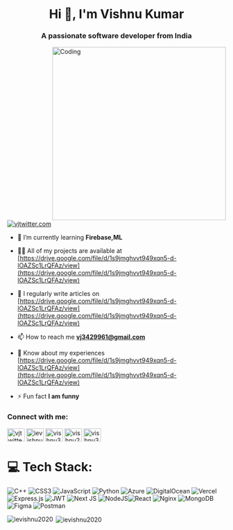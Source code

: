 <h1 align="center">Hi 👋, I'm Vishnu Kumar</h1>
<h3 align="center">A passionate software developer from India</h3>
<img align="right" alt="Coding" width="400" src="https://camo.githubusercontent.com/2366b34bb903c09617990fb5fff4622f3e941349e846ddb7e73df872a9d21233/68747470733a2f2f63646e2e6472696262626c652e636f6d2f75736572732f3733303730332f73637265656e73686f74732f363538313234332f6176656e746f2e676966">


<p align="left"> <a href="https://twitter.com/vjtwitter.com" target="blank"><img src="https://img.shields.io/twitter/follow/vjtwitter.com?logo=twitter&style=for-the-badge" alt="vjtwitter.com" /></a> </p>

- 🌱 I’m currently learning **Firebase,ML**

- 👨‍💻 All of my projects are available at [https://drive.google.com/file/d/1s9jmghvvt949xqn5-d-lOAZSc1LrQFAz/view](https://drive.google.com/file/d/1s9jmghvvt949xqn5-d-lOAZSc1LrQFAz/view)

- 📝 I regularly write articles on [https://drive.google.com/file/d/1s9jmghvvt949xqn5-d-lOAZSc1LrQFAz/view](https://drive.google.com/file/d/1s9jmghvvt949xqn5-d-lOAZSc1LrQFAz/view)

- 📫 How to reach me **vj3429961@gmail.com**

- 📄 Know about my experiences [https://drive.google.com/file/d/1s9jmghvvt949xqn5-d-lOAZSc1LrQFAz/view](https://drive.google.com/file/d/1s9jmghvvt949xqn5-d-lOAZSc1LrQFAz/view)

- ⚡ Fun fact **I am funny**

<h3 align="left">Connect with me:</h3>
<p align="left">
<a href="https://twitter.com/vjtwitter.com" target="blank"><img align="center" src="https://raw.githubusercontent.com/rahuldkjain/github-profile-readme-generator/master/src/images/icons/Social/twitter.svg" alt="vjtwitter.com" height="30" width="40" /></a>
<a href="https://fb.com/ievishnu" target="blank"><img align="center" src="https://raw.githubusercontent.com/rahuldkjain/github-profile-readme-generator/master/src/images/icons/Social/facebook.svg" alt="ievishnu" height="30" width="40" /></a>
<a href="https://codeforces.com/profile/vishnu383" target="blank"><img align="center" src="https://raw.githubusercontent.com/rahuldkjain/github-profile-readme-generator/master/src/images/icons/Social/codeforces.svg" alt="vishnu383" height="30" width="40" /></a>
<a href="https://www.leetcode.com/vishnu2393" target="blank"><img align="center" src="https://raw.githubusercontent.com/rahuldkjain/github-profile-readme-generator/master/src/images/icons/Social/leet-code.svg" alt="vishnu2393" height="30" width="40" /></a>
<a href="https://auth.geeksforgeeks.org/user/vishnu3838" target="blank"><img align="center" src="https://raw.githubusercontent.com/rahuldkjain/github-profile-readme-generator/master/src/images/icons/Social/geeks-for-geeks.svg" alt="vishnu3838" height="30" width="40" /></a>
</p>

# 💻 Tech Stack:

![C++](https://img.shields.io/badge/c++-%2300599C.svg?style=for-the-badge&logo=c%2B%2B&logoColor=white) ![CSS3](https://img.shields.io/badge/css3-%231572B6.svg?style=for-the-badge&logo=css3&logoColor=white) ![JavaScript](https://img.shields.io/badge/javascript-%23323330.svg?style=for-the-badge&logo=javascript&logoColor=%23F7DF1E) ![Python](https://img.shields.io/badge/python-3670A0?style=for-the-badge&logo=python&logoColor=ffdd54) ![Azure](https://img.shields.io/badge/azure-%230072C6.svg?style=for-the-badge&logo=azure-devops&logoColor=white) ![DigitalOcean](https://img.shields.io/badge/DigitalOcean-%230167ff.svg?style=for-the-badge&logo=digitalOcean&logoColor=white) ![Vercel](https://img.shields.io/badge/vercel-%23000000.svg?style=for-the-badge&logo=vercel&logoColor=white) ![Express.js](https://img.shields.io/badge/express.js-%23404d59.svg?style=for-the-badge&logo=express&logoColor=%2361DAFB) ![JWT](https://img.shields.io/badge/JWT-black?style=for-the-badge&logo=JSON%20web%20tokens) ![Next JS](https://img.shields.io/badge/Next-black?style=for-the-badge&logo=next.js&logoColor=white) ![NodeJS](https://img.shields.io/badge/node.js-6DA55F?style=for-the-badge&logo=node.js&logoColor=white)![React](https://img.shields.io/badge/react-%2320232a.svg?style=for-the-badge&logo=react&logoColor=%2361DAFB) ![Nginx](https://img.shields.io/badge/nginx-%23009639.svg?style=for-the-badge&logo=nginx&logoColor=white) ![MongoDB](https://img.shields.io/badge/MongoDB-%234ea94b.svg?style=for-the-badge&logo=mongodb&logoColor=white) ![Figma](https://img.shields.io/badge/figma-%23F24E1E.svg?style=for-the-badge&logo=figma&logoColor=white) ![Postman](https://img.shields.io/badge/Postman-FF6C37?style=for-the-badge&logo=postman&logoColor=white)

<p><img align="left" src="https://github-readme-stats.vercel.app/api/top-langs?username=ievishnu2020&show_icons=true&locale=en&layout=compact" alt="ievishnu2020" /></p>

<p>&nbsp;<img align="center" src="https://github-readme-stats.vercel.app/api?username=ievishnu2020&show_icons=true&locale=en" alt="ievishnu2020" /></p>
